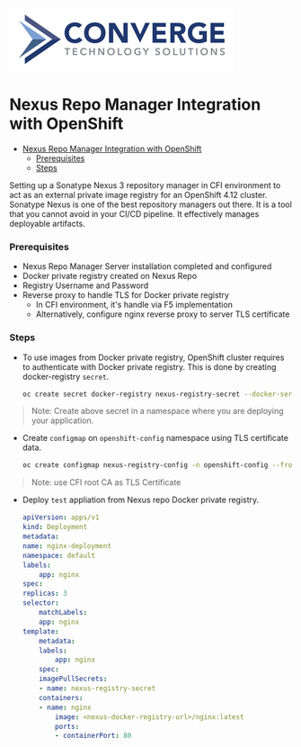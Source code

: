 ![header](../img/convergenewlogo.png)

# Nexus Repo Manager Integration with OpenShift 

- [Nexus Repo Manager Integration with OpenShift](#nexus-repo-manager-integration-with-openshift)
    - [Prerequisites](#prerequisites)
    - [Steps](#steps)

<div style="page-break-after: always;"></div>

Setting up a Sonatype Nexus 3 repository manager in CFI environment to act as an external private image registry for an OpenShift 4.12 cluster. Sonatype Nexus is one of the best repository managers out there. It is a tool that you cannot avoid in your CI/CD pipeline. It effectively manages deployable artifacts.

### Prerequisites

- Nexus Repo Manager Server installation completed and configured
- Docker private registry created on Nexus Repo 
- Registry Username and Password 
- Reverse proxy to handle TLS for Docker private registry 
    - In CFI environment, it's handle via F5 implementation 
    - Alternatively, configure nginx reverse proxy to server TLS certificate 

### Steps
- To use images from Docker private registry, OpenShift cluster requires to authenticate with Docker private registry. This is done by creating docker-registry `secret`.

    ```bash
    oc create secret docker-registry nexus-registry-secret --docker-server=<nexus-docker-registry-url> --docker-username=<username> --docker-password=<password>
    ```
> Note: Create above secret in a namespace where you are deploying your application.

- Create `configmap` on `openshift-config` namespace using TLS certificate data.

    ```bash
    oc create configmap nexus-registry-config -n openshift-config --from-file=<nexus-docker-registry-url>=<tls-certificate-path>
    ```
> Note: use CFI root CA as TLS Certificate

- Deploy `test` appliation from Nexus repo Docker private registry. 

    ```yaml
    apiVersion: apps/v1
    kind: Deployment
    metadata:
    name: nginx-deployment
    namespace: default
    labels:
        app: nginx
    spec:
    replicas: 3
    selector:
        matchLabels:
        app: nginx
    template:
        metadata:
        labels:
            app: nginx
        spec:
        imagePullSecrets:
        - name: nexus-registry-secret
        containers:
        - name: nginx
            image: <nexus-docker-registry-url>/nginx:latest
            ports:
            - containerPort: 80
    ```